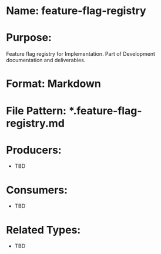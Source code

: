 # Name: feature-flag-registry

# Purpose:
Feature flag registry for Implementation. Part of Development documentation and deliverables.

# Format: Markdown

# File Pattern: *.feature-flag-registry.md

# Producers:
- TBD

# Consumers:
- TBD

# Related Types:
- TBD
